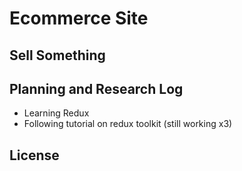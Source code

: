 # Ecommerce Site

## Sell Something

## Planning and Research Log

* Learning Redux 
* Following tutorial on redux toolkit (still working x3)

## License